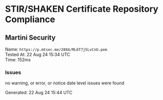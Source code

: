 # STIR/SHAKEN Certificate Repository Compliance

## Martini Security

Name: `https://p.mtsec.me/2884/ML6T7j5LvCnU.pem`\
Tested At: 22 Aug 24 15:34 UTC\
Time: 152ms

### Issues

no warning, or error, or notice date level issues were found

Generated: 22 Aug 24 15:44 UTC